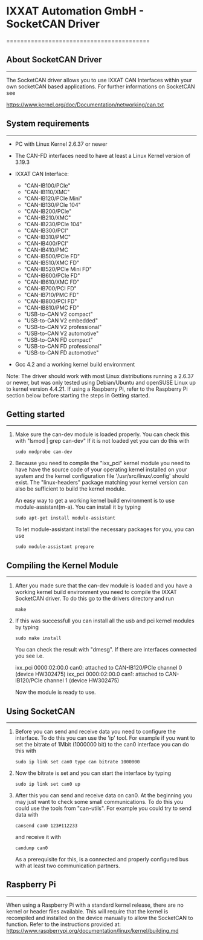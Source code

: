# IXXAT Automation GmbH - SocketCAN Driver
=========================================


## About SocketCAN Driver
----------------
The SocketCAN driver allows you to use IXXAT CAN Interfaces within your own
socketCAN based applications. For further informations on SocketCAN see 

https://www.kernel.org/doc/Documentation/networking/can.txt

## System requirements
-------------------
* PC with Linux Kernel 2.6.37 or newer
* The CAN-FD interfaces need to have at least a Linux Kernel version of 3.19.3
* IXXAT CAN Interface:
  - "CAN-IB100/PCIe"
  - "CAN-IB110/XMC"
  - "CAN-IB120/PCIe Mini"
  - "CAN-IB130/PCIe 104"
  - "CAN-IB200/PCIe"
  - "CAN-IB210/XMC"
  - "CAN-IB230/PCIe 104"
  - "CAN-IB300/PCI"
  - "CAN-IB310/PMC"
  - "CAN-IB400/PCI"
  - "CAN-IB410/PMC
  - "CAN-IB500/PCIe FD"
  - "CAN-IB510/XMC FD"
  - "CAN-IB520/PCIe Mini FD"
  - "CAN-IB600/PCIe FD"
  - "CAN-IB610/XMC FD"
  - "CAN-IB700/PCI FD"
  - "CAN-IB710/PMC FD"
  - "CAN-IB800/PCI FD"
  - "CAN-IB810/PMC FD"
  - "USB-to-CAN V2 compact"
  - "USB-to-CAN V2 embedded"
  - "USB-to-CAN V2 professional"
  - "USB-to-CAN V2 automotive"
  - "USB-to-CAN FD compact"
  - "USB-to-CAN FD professional"
  - "USB-to-CAN FD automotive"

* Gcc 4.2 and a working kernel build environment

Note: 
  The driver should work with most Linux distributions running a 2.6.37 or newer, 
  but was only tested using Debian/Ubuntu and openSUSE Linux up to kernel version 4.4.21. 
  If using a Raspberry Pi, refer to the Raspberry Pi section below before starting the 
  steps in Getting started.


## Getting started
------------------------------------
1) Make sure the can-dev module is loaded properly. 
   You can check this with "lsmod | grep can-dev"
   If it is not loaded yet you can do this with 

   `sudo modprobe can-dev`

2) Because you need to compile the "ixx_pci" kernel module you need to have
   have the source code of your operating kernel installed on your
   system and the kernel configuration file '/usr/src/linux/.config' should 
   exist. The "linux-headers" package matching your kernel version can also 
   be sufficient to build the kernel module.

   An easy way to get a working kernel build environment is to use 
   module-assistant(m-a). You can install it by typing 

   `sudo apt-get install module-assistant` 

   To let module-assistant install the necessary packages for you, you can use

   `sudo module-assistant prepare`


## Compiling the Kernel Module
---------------------------
1) After you made sure that the can-dev module is loaded
   and you have a working kernel build environment you 
   need to compile the IXXAT SocketCAN driver. To do this go 
   to the drivers directory and run 

   `make`

2) If this was successfull you can install all the usb and pci kernel modules by
   typing 

   `sudo make install`

   You can check the result with "dmesg". If there are interfaces connected
   you see i.e. 

   ixx_pci 0000:02:00.0 can0: attached to CAN-IB120/PCIe channel 0 (device HW302475)
   ixx_pci 0000:02:00.0 can1: attached to CAN-IB120/PCIe channel 1 (device HW302475)

   Now the module is ready to use.


## Using SocketCAN
------------------------------------
1) Before you can send and receive data you need to configure 
   the interface. To do this you can use the 'ip' tool. For example if you 
   want to set the bitrate of 1Mbit (1000000 bit) to the can0 interface
   you can do this with

   `sudo ip link set can0 type can bitrate 1000000`

2) Now the bitrate is set and you can start the interface by typing

   `sudo ip link set can0 up`

3) After this you can send and receive data on can0. At the beginning you may
   just want to check some small communications. To do this you could use the
   tools from "can-utils". For example you could try to send data with

   `cansend can0 123#112233`
   
   and receive it with 
   
   `candump can0`
   
   As a prerequisite for this, is a connected and properly configured bus with
   at least two communication partners.

## Raspberry Pi
------------------------------------
When using a Raspberry Pi with a standard kernel release, there are no kernel
or header files available.  This will require that the kernel is recompiled 
and installed on the device manually to allow the SocketCAN to function.  Refer
to the instructions provided at: 
https://www.raspberrypi.org/documentation/linux/kernel/building.md

